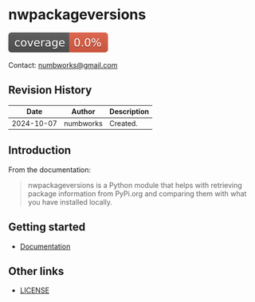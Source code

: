 # nwpackageversions

![codecoverage_library.svg](codecoverage.svg)

Contact: numbworks@gmail.com

## Revision History

| Date | Author | Description |
|---|---|---|
| 2024-10-07 | numbworks | Created. |

## Introduction

From the documentation:

> nwpackageversions is a Python module that helps with retrieving package information from PyPi.org and comparing them with what you have installed locally.

## Getting started

- [Documentation](docs/docs-nwpackageversions.md)

## Other links

- [LICENSE](LICENSE)